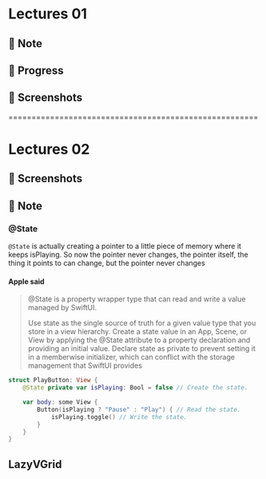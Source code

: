 #  Lectures 01

## 📝 Note

## 🚧 Progress


## 📸 Screenshots

======================================================
#  Lectures 02
## 📸 Screenshots
## 📝 Note
### @State
`@State` is actually creating a pointer to a little piece of memory where it keeps isPlaying. So now the pointer never changes, the pointer itself, the thing it points to can change, but the pointer never changes

#### Apple said
> @State is a property wrapper type that can read and write a value managed by SwiftUI.
> 
> Use state as the single source of truth for a given value type that you store in a view hierarchy. Create a state value in an App, Scene, or View by applying the @State attribute to a property declaration and providing an initial value. Declare state as private to prevent setting it in a memberwise initializer, which can conflict with the storage management that SwiftUI provides

```swift
struct PlayButton: View {
    @State private var isPlaying: Bool = false // Create the state.

    var body: some View {
        Button(isPlaying ? "Pause" : "Play") { // Read the state.
            isPlaying.toggle() // Write the state.
        }
    }
}
```

## LazyVGrid

